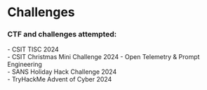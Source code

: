 # Challenges
<h3>CTF and challenges attempted:</h3>
- CSIT TISC 2024<br>
- CSIT Christmas Mini Challenge 2024 - Open Telemetry & Prompt Engineering<br>
- SANS Holiday Hack Challenge 2024<br>
- TryHackMe Advent of Cyber 2024
